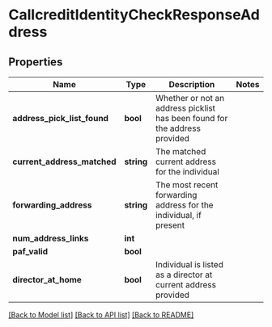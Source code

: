 # CallcreditIdentityCheckResponseAddress

## Properties
Name | Type | Description | Notes
------------ | ------------- | ------------- | -------------
**address_pick_list_found** | **bool** | Whether or not an address picklist has been found for the address provided | 
**current_address_matched** | **string** | The matched current address for the individual | 
**forwarding_address** | **string** | The most recent forwarding address for the individual, if present | 
**num_address_links** | **int** |  | 
**paf_valid** | **bool** |  | 
**director_at_home** | **bool** | Individual is listed as a director at current address provided | 

[[Back to Model list]](../README.md#documentation-for-models) [[Back to API list]](../README.md#documentation-for-api-endpoints) [[Back to README]](../README.md)



